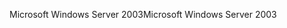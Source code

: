 <span data-ttu-id="93417-101">Microsoft Windows Server 2003</span><span class="sxs-lookup"><span data-stu-id="93417-101">Microsoft Windows Server 2003</span></span>